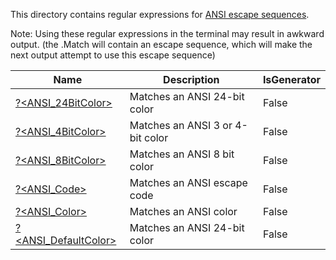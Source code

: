 This directory contains regular expressions for [ANSI escape sequences](https://en.wikipedia.org/wiki/ANSI_escape_code).

Note:  Using these regular expressions in the terminal may result in awkward output.  (the .Match will contain an escape sequence, which will make the next output attempt to use this escape sequence)


|Name                                          |Description                     |IsGenerator|
|----------------------------------------------|--------------------------------|-----------|
|[?<ANSI_24BitColor>](24BitColor.regex.txt)    |Matches an ANSI 24-bit color    |False      |
|[?<ANSI_4BitColor>](4BitColor.regex.txt)      |Matches an ANSI 3 or 4-bit color|False      |
|[?<ANSI_8BitColor>](8BitColor.regex.txt)      |Matches an ANSI 8 bit color     |False      |
|[?<ANSI_Code>](Code.regex.txt)                |Matches an ANSI escape code     |False      |
|[?<ANSI_Color>](Color.regex.txt)              |Matches an ANSI color           |False      |
|[?<ANSI_DefaultColor>](DefaultColor.regex.txt)|Matches an ANSI 24-bit color    |False      |


